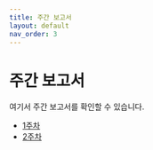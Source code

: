 ```yaml
---
title: 주간 보고서
layout: default
nav_order: 3
---
```


# 주간 보고서

여기서 주간 보고서를 확인할 수 있습니다.

- [1주차](week-1/)
- [2주차](week-2/)
